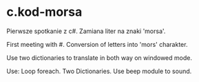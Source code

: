 # c.kod-morsa
Pierwsze spotkanie z c#. Zamiana liter na znaki 'morsa'. 

First meeting with #. Conversion of letters into 'mors' charakter. 

Use two dictionaries to translate in both way on windowed mode. 

Use:
Loop foreach. 
Two Dictionaries. 
Use beep module to sound. 

